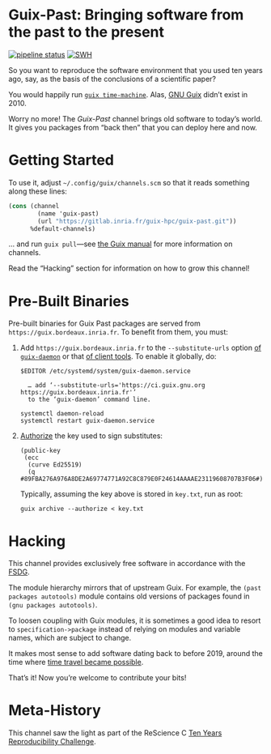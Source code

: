 Guix-Past: Bringing software from the past to the present
=================================================================
[![pipeline status](https://gitlab.inria.fr/guix-hpc/guix-past/badges/master/pipeline.svg)](https://gitlab.inria.fr/guix-hpc/guix-past/commits/master) [![SWH](https://archive.softwareheritage.org/badge/origin/https://gitlab.inria.fr/guix-hpc/guix-past.git)](https://archive.softwareheritage.org/browse/origin/https://gitlab.inria.fr/guix-hpc/guix-past.git)

So you want to reproduce the software environment that you used ten
years ago, say, as the basis of the conclusions of a scientific paper?

You would happily run [`guix
time-machine`](https://guix.gnu.org/manual/devel/en/html_node/Invoking-guix-time_002dmachine.html).
Alas, [GNU Guix](https://guix.gnu.org) didn’t exist in 2010.

Worry no more!  The *Guix-Past* channel brings old software to today’s
world.  It gives you packages from “back then” that you can deploy
here and now.

# Getting Started

To use it, adjust `~/.config/guix/channels.scm` so that it reads
something along these lines:

```scheme
(cons (channel
        (name 'guix-past)
        (url "https://gitlab.inria.fr/guix-hpc/guix-past.git"))
      %default-channels)
```

… and run `guix pull`—see [the Guix
manual](https://guix.gnu.org/manual/devel/en/html_node/Channels.html)
for more information on channels.

Read the “Hacking” section for information on how to grow this channel!

# Pre-Built Binaries

Pre-built binaries for Guix Past packages are served from
`https://guix.bordeaux.inria.fr`.  To benefit from them, you must:

  1. Add `https://guix.bordeaux.inria.fr` to the `--substitute-urls`
     option [of
     `guix-daemon`](https://www.gnu.org/software/guix/manual/en/html_node/Invoking-guix_002ddaemon.html#daemon_002dsubstitute_002durls)
     or that [of client
     tools](https://www.gnu.org/software/guix/manual/en/html_node/Common-Build-Options.html#client_002dsubstitute_002durls).
     To enable it globally, do:
	 
	 ```
	 $EDITOR /etc/systemd/system/guix-daemon.service

	   … add ‘--substitute-urls='https://ci.guix.gnu.org https://guix.bordeaux.inria.fr'’
       to the ‘guix-daemon’ command line.
	  
     systemctl daemon-reload
	 systemctl restart guix-daemon.service
	 ```

  2. [Authorize](https://www.gnu.org/software/guix/manual/en/html_node/Substitute-Server-Authorization.html)
     the key used to sign substitutes:

	 ```
	 (public-key
	  (ecc
	   (curve Ed25519)
	   (q #89FBA276A976A8DE2A69774771A92C8C879E0F24614AAAAE23119608707B3F06#)))
	 ```
	 
	 Typically, assuming the key above is stored in `key.txt`, run as root:
	 
	 ```
	 guix archive --authorize < key.txt
	 ```

# Hacking

This channel provides exclusively free software in accordance with the
[FSDG](https://www.gnu.org/distros/free-system-distribution-guidelines.html).

The module hierarchy mirrors that of upstream Guix.  For example, the
`(past packages autotools)` module contains old versions of packages
found in `(gnu packages autotools)`.

To loosen coupling with Guix modules, it is sometimes a good idea to
resort to `specification->package` instead of relying on modules and
variable names, which are subject to change.

It makes most sense to add software dating back to before 2019, around
the time where [time travel became
possible](https://guix.gnu.org/blog/2018/gnu-guix-and-guixsd-0.15.0-released/).

That’s it!  Now you’re welcome to contribute your bits!

# Meta-History

This channel saw the light as part of the ReScience C [Ten Years
Reproducibility Challenge](https://rescience.github.io/ten-years/).
